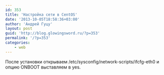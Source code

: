 ```yaml
---
id: 353
title: 'Настройка сети в CentOS'
date: '2013-10-05T18:58:36+03:00'
author: 'Андрей Гуцу'
layout: post
guid: 'http://blog.glowingsword.ru/?p=353'
permalink: '/?p=353'
categories:
    - web
---
```


После установки открываем /etc/sysconfig/network-scripts/ifcfg-eth0 и опцию ONBOOT выставляем в yes.